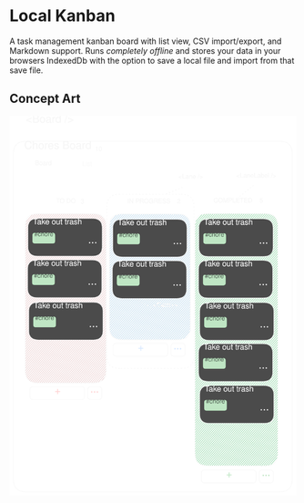 # Local Kanban

A task management kanban board with list view, CSV import/export, and Markdown support. Runs _completely offline_ and stores your data in your browsers IndexedDb with the option to save a local file and import from that save file.

## Concept Art

![board concept image](./src/assets/local-kanban-concept.svg)
